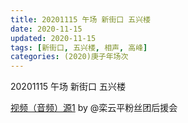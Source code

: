 ```yaml
---
title: 20201115 午场 新街口 五兴楼
date: 2020-11-15
updated: 2020-11-15
tags: [新街口, 五兴楼, 相声, 高峰] 
categories: (2020)庚子年场次
---
```

20201115 午场 新街口 五兴楼



[视频（音频）源1](https://m.weibo.cn/6574451359/4571632507295158) by @栾云平粉丝团后援会